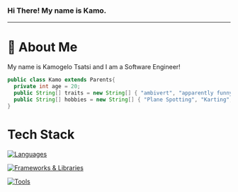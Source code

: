 ### Hi There! My name is Kamo.
-----
# :crystal_ball: About Me
My name is Kamogelo Tsatsi and I am a Software Engineer!
```java
public class Kamo extends Parents{
  private int age = 20;
  public String[] traits = new String[] { "ambivert", "apparently funny", "nerd" };
  public String[] hobbies = new String[] { "Plane Spotting", "Karting", "Working Out", "Reading", "Coding" };
}
```

# Tech Stack
[![Languages](https://skillicons.dev/icons?i=java,py,js,html,css)](https://skillicons.dev)

[![Frameworks & Libraries](https://skillicons.dev/icons?i=docker,git,maven,sqlite,gitlab)](https://skillicons.dev)

[![Tools](https://skillicons.dev/icons?i=idea,vscode,linux)](https://skillicons.dev)
